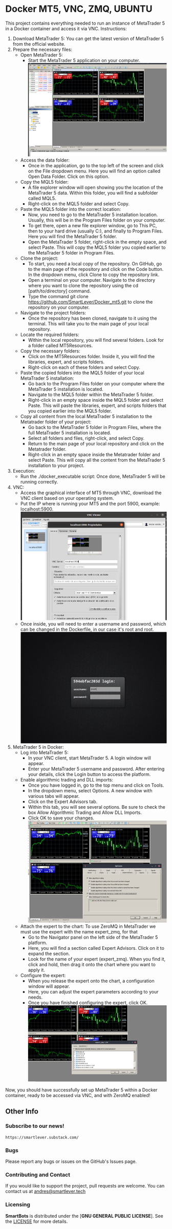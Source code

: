 # Docker MT5, VNC, ZMQ, UBUNTU

This project contains everything needed to run an instance of MetaTrader 5 in a Docker container and access it via VNC.
Instructions:

1. Download MetaTrader 5: You can get the latest version of MetaTrader 5 from the official website.
2. Prepare the necessary files:
   - Open MetaTrader 5:
     - Start the MetaTrader 5 application on your computer.
   ![](images/mt5.png)
   - Access the data folder:
     - Once in the application, go to the top left of the screen and click on the File dropdown menu. Here you will find an option called Open Data Folder. Click on this option.
   - Copy the MQL5 folder:
     - A file explorer window will open showing you the location of the MetaTrader 5 data. Within this folder, you will find a subfolder called MQL5.
     - Right-click on the MQL5 folder and select Copy.
   - Paste the MQL5 folder into the correct location:
     - Now, you need to go to the MetaTrader 5 installation location. Usually, this will be in the Program Files folder on your computer.
     - To get there, open a new file explorer window, go to This PC, then to your hard drive (usually C:), and finally to Program Files. Here you will find the MetaTrader 5 folder.
     - Open the MetaTrader 5 folder, right-click in the empty space, and select Paste. This will copy the MQL5 folder you copied earlier to the MetaTrader 5 folder in Program Files.
   - Clone the project:
     - To start, you need a local copy of the repository. On GitHub, go to the main page of the repository and click on the Code button. In the dropdown menu, click Clone to copy the repository link.
     - Open a terminal on your computer. Navigate to the directory where you want to clone the repository using the cd [path/to/directory] command.
     - Type the command git clone https://github.com/SmartLever/Docker_mt5.git to clone the repository on your computer.
   - Navigate to the project folders:
     - Once the repository has been cloned, navigate to it using the terminal. This will take you to the main page of your local repository.
   - Locate the required folders:
     - Within the local repository, you will find several folders. Look for a folder called MT5Resources.
   - Copy the necessary folders:
     - Click on the MT5Resources folder. Inside it, you will find the libraries, expert, and scripts folders.
     - Right-click on each of these folders and select Copy.
   - Paste the copied folders into the MQL5 folder of your local MetaTrader 5 installation:
     - Go back to the Program Files folder on your computer where the MetaTrader 5 installation is located.
     - Navigate to the MQL5 folder within the MetaTrader 5 folder.
     - Right-click in an empty space inside the MQL5 folder and select Paste. This will paste the libraries, expert, and scripts folders that you copied earlier into the MQL5 folder.
   - Copy all content from the local MetaTrader 5 installation to the Metatrader folder of your project:
     - Go back to the MetaTrader 5 folder in Program Files, where the full MetaTrader 5 installation is located.
     - Select all folders and files, right-click, and select Copy.
     - Return to the main page of your local repository and click on the Metatrader folder.
     - Right-click in an empty space inside the Metatrader folder and select Paste. This will copy all the content from the MetaTrader 5 installation to your project.
3. Execution:
   - Run the ./docker_executable script: Once done, MetaTrader 5 will be running correctly.
4. VNC:
   -  Access the graphical interface of MT5 through VNC, download the VNC client based on your operating system.
   -  Put the IP where is running your MT5 and the port 5900, example: localhost:5900.
   ![](images/vnc.png)
   -  Once inside, you will need to enter a username and password, which can be changed in the Dockerfile, in our case it's root and root.
   ![](images/init.png)
5. MetaTrader 5 in Docker:
   - Log into MetaTrader 5:
     - In your VNC client, start MetaTrader 5. A login window will appear.
     - Enter your MetaTrader 5 username and password. After entering your details, click the Login button to access the platform.
   - Enable algorithmic trading and DLL imports:
     - Once you have logged in, go to the top menu and click on Tools.
     - In the dropdown menu, select Options. A new window with various tabs will appear.
     - Click on the Expert Advisors tab.
     - Within this tab, you will see several options. Be sure to check the box Allow Algorithmic Trading and Allow DLL Imports.
     - Click OK to save your changes.
   ![](images/options.png)
   - Attach the expert to the chart:
     To use ZeroMQ in MetaTrader we must use the expert with the name expert_zmq, for that
     - Go to the Navigator panel on the left side of the MetaTrader 5 platform.
     - Here, you will find a section called Expert Advisors. Click on it to expand the section.
     - Look for the name of your expert (expert_zmq). When you find it, click and hold, then drag it onto the chart where you want to apply it.
   - Configure the expert:
     - When you release the expert onto the chart, a configuration window will appear.
     - Here, you can adjust the expert parameters according to your needs.
     - Once you have finished configuring the expert, click OK.
   ![](images/attach.png)

Now, you should have successfully set up MetaTrader 5 within a Docker container, ready to be accessed via VNC, and with ZeroMQ enabled!
     
     
## Other Info

### Subscribe to our news!
    https://smartlever.substack.com/

### Bugs
Please report any bugs or issues on the GitHub's Issues page.

### Contributing and Contact
If you would like to support the project, pull requests are welcome. You can contact us at andres@smartlever.tech


### Licensing 
**SmartBots** is distributed under the [**GNU GENERAL PUBLIC LICENSE**]. See the [LICENSE](/LICENSE) for more details.
